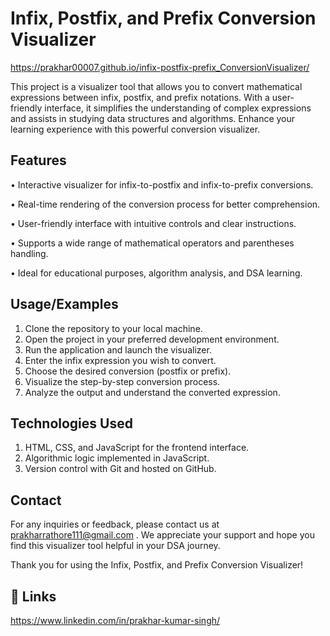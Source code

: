 
# Infix, Postfix, and Prefix Conversion Visualizer

https://prakhar00007.github.io/infix-postfix-prefix_ConversionVisualizer/

This project is a visualizer tool that allows you to convert mathematical expressions between infix, postfix, and prefix notations. With a user-friendly interface, it simplifies the understanding of complex expressions and assists in studying data structures and algorithms. Enhance your learning experience with this powerful conversion visualizer.

## Features

• Interactive visualizer for infix-to-postfix and infix-to-prefix conversions.

• Real-time rendering of the conversion process for better comprehension.

• User-friendly interface with intuitive controls and clear instructions.

• Supports a wide range of mathematical operators and parentheses handling.

• Ideal for educational purposes, algorithm analysis, and DSA learning.

## Usage/Examples

1. Clone the repository to your local machine.
2. Open the project in your preferred development environment.
3. Run the application and launch the visualizer.
4. Enter the infix expression you wish to convert.
5. Choose the desired conversion (postfix or prefix).
6. Visualize the step-by-step conversion process.
7. Analyze the output and understand the converted expression.


## Technologies Used

1. HTML, CSS, and JavaScript for the frontend interface.
2. Algorithmic logic implemented in JavaScript.
3. Version control with Git and hosted on GitHub.


## Contact

For any inquiries or feedback, please contact us at prakharrathore111@gmail.com . We appreciate your support and hope you find this visualizer tool helpful in your DSA journey.

Thank you for using the Infix, Postfix, and Prefix Conversion Visualizer!

## 🔗 Links
https://www.linkedin.com/in/prakhar-kumar-singh/


